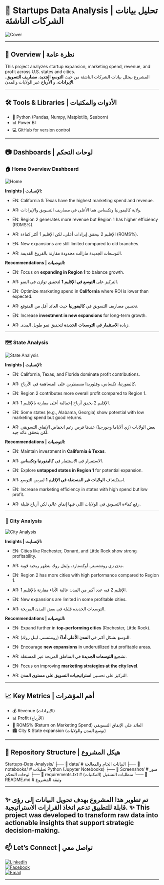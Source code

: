 # 🚀 Startups Data Analysis | تحليل بيانات الشركات الناشئة  

![Cover](Screenshot/Cover.png)  

---

## 📌 Overview | نظرة عامة  
This project analyzes startup expansion, marketing spend, revenue, and profit across U.S. states and cities.  
المشروع بيحلل بيانات الشركات الناشئة من حيث **التوسع الجديد**، **مصاريف التسويق**، **الإيرادات**، و **الأرباح** عبر الولايات والمدن.  

---

## 🛠️ Tools & Libraries | الأدوات والمكتبات  
- 🐍 Python (Pandas, Numpy, Matplotlib, Seaborn)  
- 📊 Power BI  
- 💻 GitHub for version control  

---

## 📷 Dashboards | لوحات التحكم  

### 🏠 Home Overview Dashboard  
![Home](Screenshot/Home.png)  

**Insights | الإنسايت:**  
- EN: California & Texas have the highest marketing spend and revenue.  
- AR: ولاية كاليفورنيا وتكساس هما الأعلى في مصاريف التسويق والإيرادات.  

- EN: Region 2 generates more revenue but Region 1 has higher efficiency (ROMS%).  
- AR: الإقليم 2 بيحقق إيرادات أعلى، لكن الإقليم 1 أكثر كفاءة (ROMS%).  

- EN: New expansions are still limited compared to old branches.  
- AR: التوسعات الجديدة مازالت محدودة مقارنة بالفروع القديمة.  

**Recommendations | التوصيات:**  
- EN: Focus on **expanding in Region 1** to balance growth.  
- AR: التركيز على **التوسع في الإقليم 1** لتحقيق توازن في النمو.  

- EN: Optimize marketing spend in **California** where ROI is lower than expected.  
- AR: تحسين مصاريف التسويق في **كاليفورنيا** حيث العائد أقل من المتوقع.  

- EN: Increase **investment in new expansions** for long-term growth.  
- AR: زيادة **الاستثمار في التوسعات الجديدة** لتحقيق نمو طويل المدى.  

---

### 🗺️ State Analysis  
![State Analysis](Screenshot/State_Analysis.png)  

**Insights | الإنسايت:**  
- EN: California, Texas, and Florida dominate profit contributions.  
- AR: كاليفورنيا، تكساس، وفلوريدا مسيطرين على المساهمة في الأرباح.  

- EN: Region 2 contributes more overall profit compared to Region 1.  
- AR: الإقليم 2 يحقق أرباح إجمالية أعلى مقارنة بالإقليم 1.  

- EN: Some states (e.g., Alabama, Georgia) show potential with low marketing spend but good returns.  
- AR: بعض الولايات (زي ألاباما وجورجيا) عندها فرص رغم انخفاض الإنفاق التسويقي لكن بتحقق عائد جيد.  

**Recommendations | التوصيات:**  
- EN: Maintain investment in **California & Texas**.  
- AR: الاستمرار في الاستثمار في **كاليفورنيا وتكساس**.  

- EN: Explore **untapped states in Region 1** for potential expansion.  
- AR: استكشاف **الولايات غير المستغلة في الإقليم 1** لفرص التوسع.  

- EN: Increase marketing efficiency in states with high spend but low profit.  
- AR: رفع كفاءة التسويق في الولايات اللي فيها إنفاق عالي لكن أرباح قليلة.  

---

### 🌆 City Analysis  
![City Analysis](Screenshot/City_Analysis.png)  

**Insights | الإنسايت:**  
- EN: Cities like Rochester, Oxnard, and Little Rock show strong profitability.  
- AR: مدن زي روتشستر، أوكسنارد، وليتل روك بتظهر ربحية قوية.  

- EN: Region 2 has more cities with high performance compared to Region 1.  
- AR: الإقليم 2 فيه عدد أكبر من المدن عالية الأداء مقارنة بالإقليم 1.  

- EN: New expansions are limited in some profitable cities.  
- AR: التوسعات الجديدة قليلة في بعض المدن المربحة.  

**Recommendations | التوصيات:**  
- EN: Expand further in **top-performing cities** (Rochester, Little Rock).  
- AR: التوسع بشكل أكبر في **المدن الأعلى أداءً** (روتشستر، ليتل روك).  

- EN: Encourage **new expansions** in underutilized but profitable areas.  
- AR: تشجيع **التوسعات الجديدة** في المناطق المربحة غير المستغلة.  

- EN: Focus on improving **marketing strategies at the city level**.  
- AR: التركيز على تحسين **استراتيجيات التسويق على مستوى المدن**.  

---

## 📈 Key Metrics | أهم المؤشرات  
- 💰 Revenue (الإيرادات)  
- 📊 Profit (الأرباح)  
- 🎯 ROMS% (Return on Marketing Spend)  العائد على الإنفاق التسويقي
- 🏙️ City & State expansion (توسع المدن والولايات)  

---

## 📂 Repository Structure | هيكل المشروع  
Startups-Data-Analysis/
├── 📁 data/               # البيانات الخام والمعالجة
├── 📁 notebooks/          # تحليلات Python (Jupyter Notebooks)
├── 📁 Screenshot/         # صور لوحات التحكم
├── 📄 requirements.txt    # متطلبات التشغيل (المكتبات)
└── 📄 README.md           # وثيقة المشروع

---
✨ تم تطوير هذا المشروع بهدف تحويل البيانات إلى رؤى قابلة للتطبيق تدعم اتخاذ القرارات الاستراتيجية.
✨ This project was developed to transform raw data into actionable insights that support strategic decision-making.
---

## 📫 Let’s Connect | تواصل معي  

[![LinkedIn](https://img.shields.io/badge/LinkedIn-Connect-blue?logo=linkedin)](https://www.linkedin.com/in/ahmedghoonim)  
[![Facebook](https://img.shields.io/badge/Facebook-Follow-blue?logo=facebook)](https://www.facebook.com/share/19JWnRjSrQ/)  
[![Email](https://img.shields.io/badge/Email-Contact-red?logo=gmail)](mailto:ghnewa1911@gmail.com)  

---
